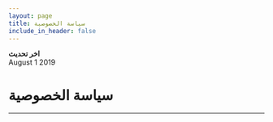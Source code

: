 ```yaml
---
layout: page
title: سياسة الخصوصية
include_in_header: false
---
```


**اخر تحديث**  
August 1 2019

# سياسة الخصوصية
----- ------ --------------------- ----------------------- -------------------- ---------------------------- ------ --------------------- ----------------------- -------------------- ---------------------------- ------ --------------------- ----------------------- -------------------- ---------------------------- ------ --------------------- ----------------------- -------------------- ---------------------------- ------ --------------------- ----------------------- -------------------- ---------------------------- ------ --------------------- ----------------------- -------------------- -----------------------
